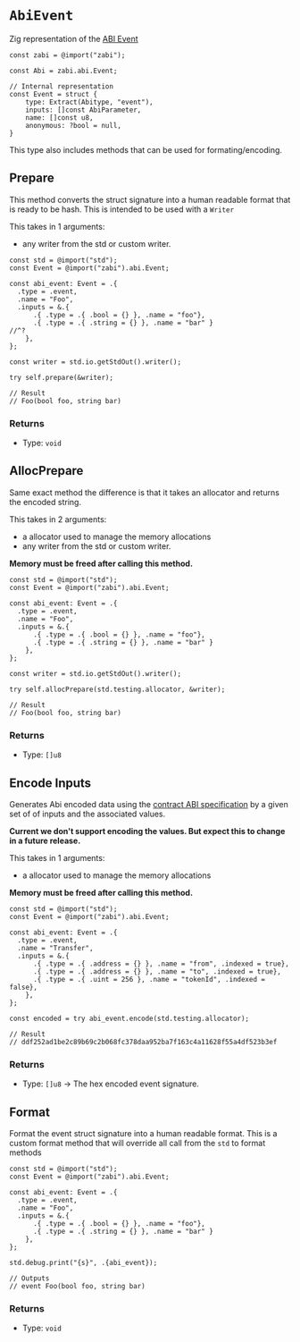 # `AbiEvent` 

Zig representation of the [ABI Event](https://docs.soliditylang.org/en/latest/abi-spec.html#json)

```zig
const zabi = @import("zabi");

const Abi = zabi.abi.Event;

// Internal representation
const Event = struct {
    type: Extract(Abitype, "event"),
    inputs: []const AbiParameter,
    name: []const u8,
    anonymous: ?bool = null,
}
```

This type also includes methods that can be used for formating/encoding.

## Prepare

This method converts the struct signature into a human readable format that is ready to be hash. This is intended to be used with a `Writer`

This takes in 1 arguments:

- any writer from the std or custom writer.

```zig
const std = @import("std");
const Event = @import("zabi").abi.Event;

const abi_event: Event = .{
  .type = .event, 
  .name = "Foo", 
  .inputs = &.{
      .{ .type = .{ .bool = {} }, .name = "foo"}, 
      .{ .type = .{ .string = {} }, .name = "bar" } 
//^?
    },
};

const writer = std.io.getStdOut().writer();

try self.prepare(&writer);

// Result
// Foo(bool foo, string bar)
```

### Returns

- Type: `void`

## AllocPrepare

Same exact method the difference is that it takes an allocator and returns the encoded string.

This takes in 2 arguments:

- a allocator used to manage the memory allocations
- any writer from the std or custom writer.

**Memory must be freed after calling this method.**

```zig
const std = @import("std");
const Event = @import("zabi").abi.Event;

const abi_event: Event = .{
  .type = .event, 
  .name = "Foo", 
  .inputs = &.{
      .{ .type = .{ .bool = {} }, .name = "foo"}, 
      .{ .type = .{ .string = {} }, .name = "bar" } 
    },
};

const writer = std.io.getStdOut().writer();

try self.allocPrepare(std.testing.allocator, &writer);

// Result
// Foo(bool foo, string bar)
```

### Returns

- Type: `[]u8`

## Encode Inputs

Generates Abi encoded data using the [contract ABI specification](https://docs.soliditylang.org/en/latest/abi-spec.html#json) by a given set of of inputs and the associated values.

**Current we don't support encoding the values. But expect this to change in a future release.**

This takes in 1 arguments:

- a allocator used to manage the memory allocations

**Memory must be freed after calling this method.**

```zig
const std = @import("std");
const Event = @import("zabi").abi.Event;

const abi_event: Event = .{
  .type = .event, 
  .name = "Transfer", 
  .inputs = &.{
      .{ .type = .{ .address = {} }, .name = "from", .indexed = true}, 
      .{ .type = .{ .address = {} }, .name = "to", .indexed = true},
      .{ .type = .{ .uint = 256 }, .name = "tokenId", .indexed = false},
    },
};

const encoded = try abi_event.encode(std.testing.allocator);

// Result
// ddf252ad1be2c89b69c2b068fc378daa952ba7f163c4a11628f55a4df523b3ef
```

### Returns

- Type: `[]u8` -> The hex encoded event signature.

## Format

Format the event struct signature into a human readable format.
This is a custom format method that will override all call from the `std` to format methods

```zig
const std = @import("std");
const Event = @import("zabi").abi.Event;

const abi_event: Event = .{
  .type = .event, 
  .name = "Foo", 
  .inputs = &.{
      .{ .type = .{ .bool = {} }, .name = "foo"}, 
      .{ .type = .{ .string = {} }, .name = "bar" } 
    },
};

std.debug.print("{s}", .{abi_event});

// Outputs
// event Foo(bool foo, string bar)
```

### Returns

- Type: `void`
